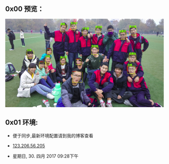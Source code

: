 

## 0x00 预览：
![](https://github.com/0x024/FRT/blob/master/data/temp/exp.png) 
## 0x01 环境:

- 便于同步,最新环境配置请到我的博客查看

- [123.206.56.205](http://123.206.56.205) 

- 星期日, 30. 四月 2017 09:28下午 


